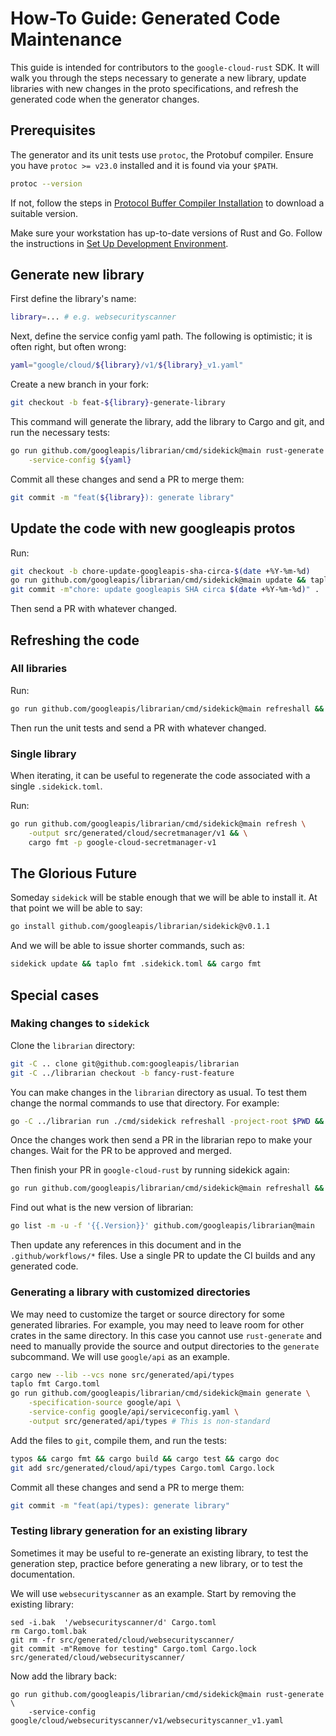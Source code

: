 # How-To Guide: Generated Code Maintenance

This guide is intended for contributors to the `google-cloud-rust` SDK. It will
walk you through the steps necessary to generate a new library, update libraries
with new changes in the proto specifications, and refresh the generated code
when the generator changes.

## Prerequisites

The generator and its unit tests use `protoc`, the Protobuf compiler. Ensure you
have `protoc >= v23.0` installed and it is found via your `$PATH`.

```bash
protoc --version
```

If not, follow the steps in [Protocol Buffer Compiler Installation] to download
a suitable version.

Make sure your workstation has up-to-date versions of Rust and Go. Follow the
instructions in [Set Up Development Environment].

## Generate new library

First define the library's name:

```bash
library=... # e.g. websecurityscanner
```

Next, define the service config yaml path. The following is optimistic; it is
often right, but often wrong:

```bash
yaml="google/cloud/${library}/v1/${library}_v1.yaml"
```

Create a new branch in your fork:

```bash
git checkout -b feat-${library}-generate-library
```

This command will generate the library, add the library to Cargo and git, and
run the necessary tests:

```bash
go run github.com/googleapis/librarian/cmd/sidekick@main rust-generate \
    -service-config ${yaml}
```

Commit all these changes and send a PR to merge them:

```bash
git commit -m "feat(${library}): generate library"
```

## Update the code with new googleapis protos

Run:

```bash
git checkout -b chore-update-googleapis-sha-circa-$(date +%Y-%m-%d)
go run github.com/googleapis/librarian/cmd/sidekick@main update && taplo fmt .sidekick.toml && cargo fmt
git commit -m"chore: update googleapis SHA circa $(date +%Y-%m-%d)" .
```

Then send a PR with whatever changed.

## Refreshing the code

### All libraries

Run:

```bash
go run github.com/googleapis/librarian/cmd/sidekick@main refreshall && cargo fmt
```

Then run the unit tests and send a PR with whatever changed.

### Single library

When iterating, it can be useful to regenerate the code associated with a single
`.sidekick.toml`.

Run:

```bash
go run github.com/googleapis/librarian/cmd/sidekick@main refresh \
    -output src/generated/cloud/secretmanager/v1 && \
    cargo fmt -p google-cloud-secretmanager-v1
```

## The Glorious Future

Someday `sidekick` will be stable enough that we will be able to install it. At
that point we will be able to say:

```bash
go install github.com/googleapis/librarian/sidekick@v0.1.1
```

And we will be able to issue shorter commands, such as:

```bash
sidekick update && taplo fmt .sidekick.toml && cargo fmt
```

## Special cases

### Making changes to `sidekick`

Clone the `librarian` directory:

```bash
git -C .. clone git@github.com:googleapis/librarian
git -C ../librarian checkout -b fancy-rust-feature
```

You can make changes in the `librarian` directory as usual. To test them change
the normal commands to use that directory. For example:

```bash
go -C ../librarian run ./cmd/sidekick refreshall -project-root $PWD && cargo fmt
```

Once the changes work then send a PR in the librarian repo to make your changes.
Wait for the PR to be approved and merged.

Then finish your PR in `google-cloud-rust` by running sidekick again:

```bash
go run github.com/googleapis/librarian/cmd/sidekick@main refreshall && cargo fmt
```

Find out what is the new version of librarian:

```bash
go list -m -u -f '{{.Version}}' github.com/googleapis/librarian@main
```

Then update any references in this document and in the `.github/workflows/*`
files. Use a single PR to update the CI builds and any generated code.

### Generating a library with customized directories

We may need to customize the target or source directory for some generated
libraries. For example, you may need to leave room for other crates in the same
directory. In this case you cannot use `rust-generate` and need to manually
provide the source and output directories to the `generate` subcommand. We will
use `google/api` as an example.

```bash
cargo new --lib --vcs none src/generated/api/types
taplo fmt Cargo.toml
go run github.com/googleapis/librarian/cmd/sidekick@main generate \
    -specification-source google/api \
    -service-config google/api/serviceconfig.yaml \
    -output src/generated/api/types # This is non-standard
```

Add the files to `git`, compile them, and run the tests:

```bash
typos && cargo fmt && cargo build && cargo test && cargo doc
git add src/generated/cloud/api/types Cargo.toml Cargo.lock
```

Commit all these changes and send a PR to merge them:

```bash
git commit -m "feat(api/types): generate library"
```

### Testing library generation for an existing library

Sometimes it may be useful to re-generate an existing library, to test the
generation step, practice before generating a new library, or to test the
documentation.

We will use `websecurityscanner` as an example. Start by removing the existing
library:

```shell
sed -i.bak  '/websecurityscanner/d' Cargo.toml
rm Cargo.toml.bak
git rm -fr src/generated/cloud/websecurityscanner/
git commit -m"Remove for testing" Cargo.toml Cargo.lock src/generated/cloud/websecurityscanner/
```

Now add the library back:

```shell
go run github.com/googleapis/librarian/cmd/sidekick@main rust-generate \
    -service-config google/cloud/websecurityscanner/v1/websecurityscanner_v1.yaml
```

[protocol buffer compiler installation]: https://protobuf.dev/installation/
[set up development environment]: /doc/contributor/howto-guide-set-up-development-environment.md
